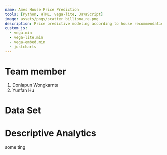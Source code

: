 ```yaml
---
name: Ames House Price Prediction
tools: [Python, HTML, vega-lite, JavaScript]
image: assets/pngs/scatter_billionaire.png
description: Price predictive modeling according to house recommendations
custom_js:
  - vega.min
  - vega-lite.min
  - vega-embed.min
  - justcharts
---
```


# Team member
1. Donlapun Wongkarnta
2. Yunfan Hu


# Data Set

# Descriptive Analytics


<vegachart schema-url="{{ site.baseurl }}/assets/json/month_price_qual.json" style="width: 100%"></vegachart>


some ting

<vegachart schema-url="{{ site.baseurl }}/assets/json/qual_price.json" style="width: 100%"></vegachart>

